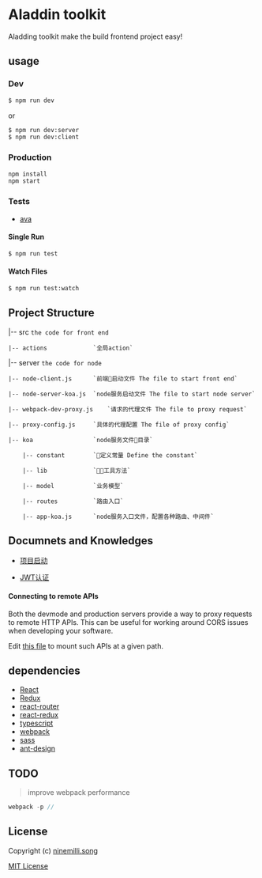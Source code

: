 # Aladdin toolkit

Aladding toolkit make the build frontend project easy!

## usage

### Dev
```bash
$ npm run dev
```

or

```bash
$ npm run dev:server
$ npm run dev:client
```

### Production

```bash
npm install
npm start
```

### Tests

- [ava](https://github.com/avajs/ava)

#### Single Run
```bash
$ npm run test
```

#### Watch Files
```bash
$ npm run test:watch
```

## Project Structure

|-- src     `the code for front end`
    
    |-- actions             `全局action`

|-- server      `the code for node`
    
    |-- node-client.js      `前端启动文件 The file to start front end`

    |-- node-server-koa.js  `node服务启动文件 The file to start node server`

    |-- webpack-dev-proxy.js    `请求的代理文件 The file to proxy request`

    |-- proxy-config.js     `具体的代理配置 The file of proxy config`

    |-- koa                 `node服务文件目录`

        |-- constant        `定义常量 Define the constant`

        |-- lib             `工具方法`

        |-- model           `业务模型`

        |-- routes          `路由入口`

        |-- app-koa.js      `node服务入口文件，配置各种路由、中间件`

## Documnets and Knowledges

* [项目启动](https://github.com/ninemilli-song/Aladdin/wiki/%E9%A1%B9%E7%9B%AE%E5%90%AF%E5%8A%A8%EF%BC%88Run-Project%EF%BC%89)

* [JWT认证](https://github.com/ninemilli-song/Aladdin/wiki/JWT%E8%AE%A4%E8%AF%81)

#### Connecting to remote APIs

Both the devmode and production servers provide a way to proxy requests to
remote HTTP APIs.  This can be useful for working around CORS issues when
developing your software.

Edit [this file](server/proxy-config.js) to mount such APIs at a given path.

## dependencies

* [React](https://facebook.github.io/react/)
* [Redux](http://redux.js.org/)
* [react-router](https://react-guide.github.io/react-router-cn/)
* [react-redux](https://github.com/reactjs/react-redux)
* [typescript](https://www.typescriptlang.org/)
* [webpack](https://webpack.github.io/docs/)
* [sass](http://sass-lang.com/)
* [ant-design](https://ant.design/index-cn)

## TODO

> improve webpack performance

```js
webpack -p //
```

## License

Copyright (c) [ninemilli.song](https://github.com/ninemilli-song)

[MIT License][MIT]

[MIT]: ./LICENSE "Mit License"
